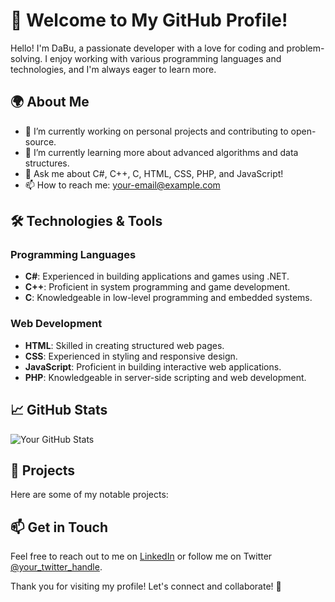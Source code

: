 # 👋 Welcome to My GitHub Profile!

Hello! I'm DaBu, a passionate developer with a love for coding and problem-solving. I enjoy working with various programming languages and technologies, and I'm always eager to learn more.

## 🌍 About Me

- 🔭 I’m currently working on personal projects and contributing to open-source.
- 🌱 I’m currently learning more about advanced algorithms and data structures.
- 💬 Ask me about C#, C++, C, HTML, CSS, PHP, and JavaScript!
- 📫 How to reach me: [your-email@example.com](mailto:your-email@example.com)

## 🛠️ Technologies & Tools

### Programming Languages
- **C#**: Experienced in building applications and games using .NET.
- **C++**: Proficient in system programming and game development.
- **C**: Knowledgeable in low-level programming and embedded systems.

### Web Development
- **HTML**: Skilled in creating structured web pages.
- **CSS**: Experienced in styling and responsive design.
- **JavaScript**: Proficient in building interactive web applications.
- **PHP**: Knowledgeable in server-side scripting and web development.

## 📈 GitHub Stats

![Your GitHub Stats](https://github-readme-stats.vercel.app/api?username=YourGitHubUsername&show_icons=true&theme=radical)

## 📂 Projects

Here are some of my notable projects:

## 📫 Get in Touch

Feel free to reach out to me on [LinkedIn](https://www.linkedin.com/in/your-linkedin-profile) or follow me on Twitter [@your_twitter_handle](https://twitter.com/your_twitter_handle).

Thank you for visiting my profile! Let's connect and collaborate! 🚀
